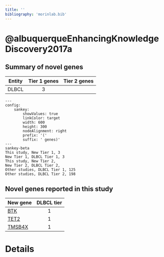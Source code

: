 ```yaml
---
title: ''
bibliography: 'morinlab.bib'
---
```


# @albuquerqueEnhancingKnowledgeDiscovery2017a
## Summary of novel genes

|Entity| Tier 1 genes| Tier 2 genes|
|:-:|:-:|:-:|
|DLBCL|3||
```mermaid
---
config:
    sankey:
        showValues: true
        linkColor: target
        width: 600
        height: 300
        nodeAlignment: right
        prefix: '('
        suffix: ' genes)'
---
sankey-beta
This study, New Tier 1, 3
New Tier 1, DLBCL Tier 1, 3
This study, New Tier 2, 
New Tier 2, DLBCL Tier 2, 
Other studies, DLBCL Tier 1, 125
Other studies, DLBCL Tier 2, 198
```


## Novel genes reported in this study

|New gene|DLBCL tier|
|:-|:-:|
|[BTK](BTK)|1 |
|[TET2](TET2)|1 |
|[TMSB4X](TMSB4X)|1 |

# Details

